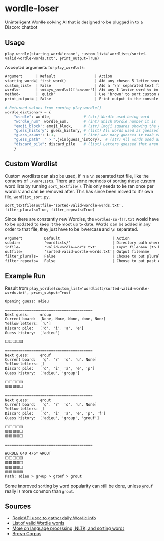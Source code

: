 # wordle-loser

Unintelligent Wordle solving AI that is designed to be plugged in to a Discord chatbot

## Usage

`play_wordle(starting_word='crane', custom_list='wordlists/sorted-valid-wordle-words.txt', print_output=True)`

Accepted arguments for `play_wordle()`:

```txt
Argument      | Default                  | Action
starting_word=| first_word()             | Add any chosen 5 letter word as string
custom_list=  | False                    | Add a '\n' separated text file to /wordlists
wordle=       | todays_wordle()['answer']| Add any 5 letter word to be the Wordle
method=       | 'quick'                  | Use 'brown' to sort custom wordlist by usage
print_output= | False                    | Print output to the console
```

```py
# Returned values from running play_wordle()
wordle_dictionary = {
    "wordle": wordle,               # (str) Wordle used being word
    "wordle_num": wordle_num,       # (int) Which Wordle number it is
    "emoji_block": emoji_block,     # (str) Emoji squares showing the guesses
    "guess_history": guess_history, # (list) All words used as guesses
    "guess_count": i+1,             # (int) How many guesses it took to solve
    "guess_path": " > ".join(guess_history),  # (str) All words used as guesses
    "discard_pile": discard_pile    # (list) Letters guessed that aren't used
    }
```

## Custom Wordlist

Custom wordlists can also be used, if in a `\n` separated text file, like the contents of `./wordlists`. There
are some methods of sorting these custom word lists by running `sort_textfile()`. This only needs to be ran once
per wordlist and can be removed after. This has since been moved to it's own file, `wordlist_sort.py`.

`sort_textfile(outfile='sorted-valid-wordle-words.txt', filter_plurals=True, filter_repeats=True)`

Since there are constantly new Wordles, the `wordles-so-far.txt` would have to be updated to keep it the most up
to date. Words can be added in any order to that file, they just have to be lowercase and `\n` separated.

 ```txt
Argument        | Default                        | Action
subdir=         | 'wordlists/'                   | Directory path where wordlists are stored
infile=         | 'valid-wordle-words.txt'       | Input filename (to be sorted)
outfile=        | 'sorted-valid-wordle-words.txt'| Output filename
filter_plurals= | False                          | Choose to put plural words at the end of list
filter_repeats= | False                          | Choose to put past wordles at the end of list
```

## Example Run

Result from `play_wordle(custom_list='wordlists/sorted-valid-wordle-words.txt', print_output=True)`

```txt
Opening guess: adieu

========================================
Next guess:     group
Current board:  [None, None, None, None, None]
Yellow letters: ['u']
Discard pile:   ['d', 'i', 'a', 'e']
Guess history:  ['adieu']

⬜⬜⬜⬜🟨

========================================
Next guess:     grouf
Current board:  ['g', 'r', 'o', 'u', None]
Yellow letters: []
Discard pile:   ['d', 'i', 'a', 'e', 'p']
Guess history:  ['adieu', 'group']

⬜⬜⬜⬜🟨
🟩🟩🟩🟩⬜

========================================
Next guess:     grout
Current board:  ['g', 'r', 'o', 'u', None]
Yellow letters: []
Discard pile:   ['d', 'i', 'a', 'e', 'p', 'f']
Guess history:  ['adieu', 'group', 'grouf']

⬜⬜⬜⬜🟨
🟩🟩🟩🟩⬜
🟩🟩🟩🟩⬜

========================================

WORDLE 640 4/6* GROUT
⬜⬜⬜⬜🟨
🟩🟩🟩🟩⬜
🟩🟩🟩🟩⬜
🟩🟩🟩🟩🟩
Path: adieu > group > grouf > grout
```

Some improved sorting by word popularity can still be done, unless `grouf` really is more common than `grout`.

## Sources

- [RapidAPI used to gather daily Wordle info](https://rapidapi.com/Alejandro99aru/api/wordle-answers-solutions/)
- [List of valid Wordle words](https://gist.github.com/dracos/dd0668f281e685bad51479e5acaadb93)
- [More on language processing, NLTK, and sorting words](https://www.nltk.org/book_1ed/ch05.html)
- [Brown Corpus](https://en.wikipedia.org/wiki/Brown_Corpus)
